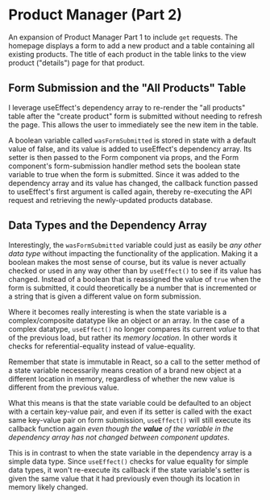 # Product Manager (Part 2)

An expansion of Product Manager Part 1 to include `get` requests. The homepage displays a form to add a new product and a table containing all existing products. The title of each product in the table links to the view product ("details") page for that product.

## Form Submission and the "All Products" Table

I leverage useEffect's dependency array to re-render the "all products" table after the "create product" form is submitted without needing to refresh the page. This allows the user to immediately see the new item in the table.

A boolean variable called `wasFormSubmitted` is stored in state with a default value of false, and its value is added to useEffect's dependency array. Its setter is then passed to the Form component via props, and the Form component's form-submission handler method sets the boolean state variable to true when the form is submitted. Since it was added to the dependency array and its value has changed, the callback function passed to useEffect's first argument is called again, thereby re-executing the API request and retrieving the newly-updated products database.

## Data Types and the Dependency Array

Interestingly, the `wasFormSubmitted` variable could just as easily be _any other data type_ without impacting the functionality of the application. Making it a boolean makes the most sense of course, but its value is never actually checked or used in any way other than by `useEffect()` to see if its value has changed. Instead of a boolean that is reassigned the value of `true` when the form is submitted, it could theoretically be a number that is incremented or a string that is given a different value on form submission.

Where it becomes really interesting is when the state variable is a complex/composite datatype like an object or an array. In the case of a complex datatype, `useEffect()` no longer compares its current _value_ to that of the previous load, but rather its _memory location_. In other words it checks for referential-equality instead of value-equality.

Remember that state is immutable in React, so a call to the setter method of a state variable necessarily means creation of a brand new object at a different location in memory, regardless of whether the new value is different from the previous value.

What this means is that the state variable could be defaulted to an object with a certain key-value pair, and even if its setter is called with the exact same key-value pair on form submission, `useEffect()` will still execute its callback function again _even though the __value__ of the variable in the dependency array has not changed between component updates_.

This is in contrast to when the state variable in the dependency array is a simple data type. Since `useEffect()` checks for value equality for simple data types, it won't re-execute its callback if the state variable's setter is given the same value that it had previously even though its location in memory likely changed.

